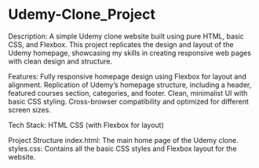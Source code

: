 # Udemy-Clone_Project
Description:
A simple Udemy clone website built using pure HTML, basic CSS, and Flexbox. This project replicates the design and layout of the Udemy homepage, showcasing my skills in creating responsive web pages with clean design and structure.

Features:
Fully responsive homepage design using Flexbox for layout and alignment.
Replication of Udemy’s homepage structure, including a header, featured courses section, categories, and footer.
Clean, minimalist UI with basic CSS styling.
Cross-browser compatibility and optimized for different screen sizes.

Tech Stack:
HTML
CSS (with Flexbox for layout)

Project Structure
index.html: The main home page of the Udemy clone.
styles.css: Contains all the basic CSS styles and Flexbox layout for the website.
